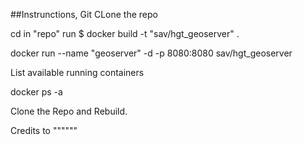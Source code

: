 ##Instrunctions, Git CLone the repo


cd in "repo"
run $ docker build -t "sav/hgt_geoserver" .

docker run --name "geoserver" -d -p 8080:8080 sav/hgt_geoserver 

List available running containers

docker ps -a 

Clone the Repo and Rebuild. 

Credits to """"""


